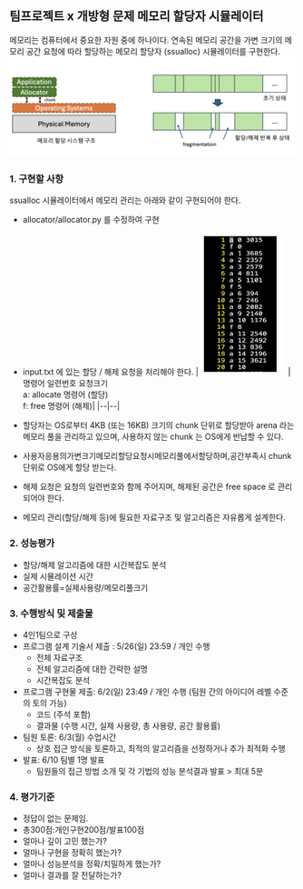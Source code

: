## 팀프로젝트 x 개방형 문제 메모리 할당자 시뮬레이터
메모리는 컴퓨터에서 중요한 자원 중에 하나이다. 연속된 메모리 공간을 가변 크기의 메모리 공간 요청에 따라 할당하는 메모리 할당자 (ssualloc) 시뮬레이터를 구현한다.
![memory_allocator_image](/allocator/image/memory_allocator_image.png)
### 1. 구현할 사항
ssualloc 시뮬레이터에서 메모리 관리는 아래와 같이 구현되어야 한다.
- allocator/allocator.py 를 수정하여 구현
- input.txt 에 있는 할당 / 해제 요청을 처리해야 한다.
  | <img src="./image/input.txt_image.png" width="150px" height="250px" title="input.txt"></img> | 명령어 일련번호 요청크기<br>a: allocate 명령어 (할당)<br> f: free 명령어 (해제)|
  |--|--|
 
- 할당자는 OS로부터 4KB (또는 16KB) 크기의 chunk 단위로 할당받아 arena 라는 메모리 풀을 관리하고 있으며, 사용하지 않는 chunk 는 OS에게 반납할 수 있다.
- 사용자응용의가변크기메모리할당요청시메모리풀에서할당하며,공간부족시 chunk 단위로 OS에게 할당 받는다.
- 해제 요청은 요청의 일련번호와 함께 주어지며, 해제된 공간은 free space 로 관리되어야 한다.
- 메모리 관리(할당/해제 등)에 필요한 자료구조 및 알고리즘은 자유롭게 설계한다.
  
### 2. 성능평가
- 할당/해제 알고리즘에 대한 시간복잡도 분석
- 실제 시뮬레이션 시간
- 공간활용률=실제사용량/메모리풀크기

### 3. 수행방식 및 제출물
- 4인1팀으로 구성
- 프로그램 설계 기술서 제출 : 5/26(일) 23:59 / 개인 수행
    - 전체 자료구조
    - 전체 알고리즘에 대한 간략한 설명 
    - 시간복잡도 분석
- 프로그램 구현물 제출: 6/2(일) 23:49 / 개인 수행 (팀원 간의 아이디어 레벨 수준의 토의 가능)
    - 코드 (주석 포함)
    - 결과물 (수행 시간, 실제 사용량, 총 사용량, 공간 활용률)
- 팀원 토론: 6/3(월) 수업시간
    - 상호 접근 방식을 토론하고, 최적의 알고리즘을 선정하거나 추가 최적화 수행
- 발표: 6/10 팀별 1명 발표
    - 팀원들의 접근 방법 소개 및 각 기법의 성능 분석결과 발표 > 최대 5분

### 4. 평가기준
- 정답이 없는 문제임.
- 총300점:개인구현200점/발표100점
- 얼마나 깊이 고민 했는가?
- 얼마나 구현을 정확히 했는가?
- 얼마나 성능분석을 정확/치밀하게 했는가?
- 얼마나 결과를 잘 전달하는가?
